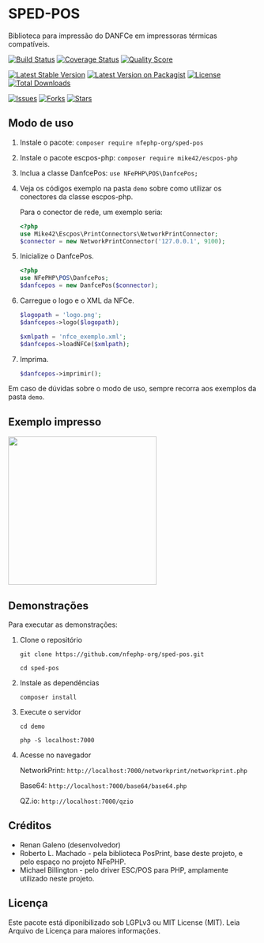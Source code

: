 # SPED-POS

Biblioteca para impressão do DANFCe em impressoras térmicas compatíveis.

[![Build Status][ico-travis]][link-travis]
[![Coverage Status][ico-scrutinizer]][link-scrutinizer]
[![Quality Score][ico-code-quality]][link-code-quality]

[![Latest Stable Version][ico-stable]][link-packagist]
[![Latest Version on Packagist][ico-version]][link-packagist]
[![License][ico-license]][link-packagist]
[![Total Downloads][ico-downloads]][link-downloads]

[![Issues][ico-issues]][link-issues]
[![Forks][ico-forks]][link-forks]
[![Stars][ico-stars]][link-stars]

## Modo de uso

1. Instale o pacote: `composer require nfephp-org/sped-pos`

2. Instale o pacote escpos-php: `composer require mike42/escpos-php`

3. Inclua a classe DanfcePos: `use NFePHP\POS\DanfcePos;`

4. Veja os códigos exemplo na pasta `demo` sobre como utilizar os conectores da classe escpos-php.

   Para o conector de rede, um exemplo seria:

   ```php
   <?php
   use Mike42\Escpos\PrintConnectors\NetworkPrintConnector;
   $connector = new NetworkPrintConnector('127.0.0.1', 9100);
   ```

1. Inicialize o DanfcePos.

   ```php
   <?php
   use NFePHP\POS\DanfcePos;
   $danfcepos = new DanfcePos($connector);
   ```

2. Carregue o logo e o XML da NFCe.

   ```php
   $logopath = 'logo.png';
   $danfcepos->logo($logopath);

   $xmlpath = 'nfce_exemplo.xml';
   $danfcepos->loadNFCe($xmlpath);
   ```

3. Imprima.

   ```php
   $danfcepos->imprimir();
   ```

Em caso de dúvidas sobre o modo de uso, sempre recorra aos exemplos da pasta `demo`.


## Exemplo impresso
<img width="300" src="https://raw.githubusercontent.com/nfephp-org/sped-pos/master/demo/networkprint/networkprint.jpg">

## Demonstrações
Para executar as demonstrações:
1. Clone o repositório

   `git clone https://github.com/nfephp-org/sped-pos.git`

   `cd sped-pos`
2. Instale as dependências

   `composer install`
3. Execute o servidor

   `cd demo`

   `php -S localhost:7000`
4. Acesse no navegador

   NetworkPrint: `http://localhost:7000/networkprint/networkprint.php`

   Base64: `http://localhost:7000/base64/base64.php`

   QZ.io: `http://localhost:7000/qzio`

## Créditos
 - Renan Galeno (desenvolvedor)
 - Roberto L. Machado - pela biblioteca PosPrint, base deste projeto, e pelo espaço no projeto NFePHP.
 - Michael Billington - pelo driver ESC/POS para PHP, amplamente utilizado neste projeto.

## Licença
Este pacote está diponibilizado sob LGPLv3 ou MIT License (MIT). Leia Arquivo de Licença para maiores informações.


[ico-stable]: https://poser.pugx.org/nfephp-org/sped-pos/version
[ico-stars]: https://img.shields.io/github/stars/nfephp-org/sped-pos.svg?style=flat-square
[ico-forks]: https://img.shields.io/github/forks/nfephp-org/sped-pos.svg?style=flat-square
[ico-issues]: https://img.shields.io/github/issues/nfephp-org/sped-pos.svg?style=flat-square
[ico-travis]: https://img.shields.io/travis/nfephp-org/sped-pos/master.svg?style=flat-square
[ico-scrutinizer]: https://img.shields.io/scrutinizer/coverage/g/nfephp-org/sped-pos.svg?style=flat-square
[ico-code-quality]: https://img.shields.io/scrutinizer/g/nfephp-org/sped-pos.svg?style=flat-square
[ico-downloads]: https://img.shields.io/packagist/dt/nfephp-org/sped-pos.svg?style=flat-square
[ico-version]: https://img.shields.io/packagist/v/nfephp-org/sped-pos.svg?style=flat-square
[ico-license]: https://poser.pugx.org/nfephp-org/nfephp/license.svg?style=flat-square
[ico-gitter]: https://img.shields.io/badge/GITTER-4%20users%20online-green.svg?style=flat-square


[link-packagist]: https://packagist.org/packages/nfephp-org/sped-pos
[link-travis]: https://travis-ci.org/nfephp-org/sped-pos
[link-scrutinizer]: https://scrutinizer-ci.com/g/nfephp-org/sped-pos/code-structure
[link-code-quality]: https://scrutinizer-ci.com/g/nfephp-org/sped-pos
[link-downloads]: https://packagist.org/packages/nfephp-org/sped-pos
[link-author]: https://github.com/nfephp-org
[link-issues]: https://github.com/nfephp-org/sped-pos/issues
[link-forks]: https://github.com/nfephp-org/sped-pos/network
[link-stars]: https://github.com/nfephp-org/sped-pos/stargazers